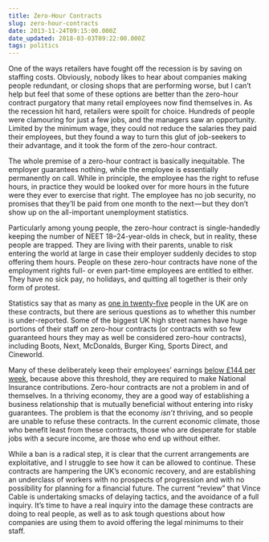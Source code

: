 ```yaml
---
title: Zero-Hour Contracts
slug: zero-hour-contracts
date: 2013-11-24T09:15:00.000Z
date_updated: 2018-03-03T09:22:00.000Z
tags: politics
---
```


One of the ways retailers have fought off the recession is by saving on staffing costs. Obviously, nobody likes to hear about companies making people redundant, or closing shops that are performing worse, but I can’t help but feel that some of these options are better than the zero-hour contract purgatory that many retail employees now find themselves in. As the recession hit hard, retailers were spoilt for choice. Hundreds of people were clamouring for just a few jobs, and the managers saw an opportunity. Limited by the minimum wage, they could not reduce the salaries they paid their employees, but they found a way to turn this glut of job-seekers to their advantage, and it took the form of the zero-hour contract.

The whole premise of a zero-hour contract is basically inequitable. The employer guarantees nothing, while the employee is essentially permanently on call. While in principle, the employee has the right to refuse hours, in practice they would be looked over for more hours in the future were they ever to exercise that right. The employee has no job security, no promises that they’ll be paid from one month to the next — but they don’t show up on the all-important unemployment statistics.

Particularly among young people, the zero-hour contract is single-handedly keeping the number of NEET 18–24-year-olds in check, but in reality, these people are trapped. They are living with their parents, unable to risk entering the world at large in case their employer suddenly decides to stop offering them hours. People on these zero-hour contracts have none of the employment rights full- or even part-time employees are entitled to either. They have no sick pay, no holidays, and quitting all together is their only form of protest.

Statistics say that as many as [one in twenty-five](http://www.theguardian.com/uk-news/2013/aug/05/zero-hours-contracts-cover-1m-uk-workers) people in the UK are on these contracts, but there are serious questions as to whether this number is under-reported. Some of the biggest UK high street names have huge portions of their staff on zero-hour contracts (or contracts with so few guaranteed hours they may as well be considered zero-hour contracts), including Boots, Next, McDonalds, Burger King, Sports Direct, and Cineworld.

Many of these deliberately keep their employees’ earnings [below £144 per week](http://www.gmb.org.uk/newsroom/next-part-time-job-vacancies), because above this threshold, they are required to make National Insurance contributions. Zero-hour contracts are not a problem in and of themselves. In a thriving economy, they are a good way of establishing a business relationship that is mutually beneficial without entering into risky guarantees. The problem is that the economy _isn’t_ thriving, and so people are unable to refuse these contracts. In the current economic climate, those who benefit least from these contracts, those who are desperate for stable jobs with a secure income, are those who end up without either.

While a ban is a radical step, it is clear that the current arrangements are exploitative, and I struggle to see how it can be allowed to continue. These contracts are hampering the UK’s economic recovery, and are establishing an underclass of workers with no prospects of progression and with no possibility for planning for a financial future. The current “review” that Vince Cable is undertaking smacks of delaying tactics, and the avoidance of a full inquiry. It’s time to have a real inquiry into the damage these contracts are doing to real people, as well as to ask tough questions about how companies are using them to avoid offering the legal minimums to their staff.
